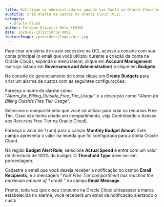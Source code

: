 ```yaml
---
title: Notifique os Administradores quando sua Conta na Oracle Cloud exceder o limite Free tier.
subtitle: Crie Alerta de Gastos na Oracle Cloud (OCI).
category:
  - Oracle Cloud
author: Felippe Oliveira Neto (FAON)
date: 2020-02-10T19:59:59.000Z
featureImage: /providers/logos/oci.jpg
---
```

Para criar um alerta de custo excessivo na OCI, acesse a console com sua conta principal (o email que você utilizou durante a criação da conta na Oracle Cloud), expanda o menu lateral, clique em **Account Management** (serviço listado em **Governance and Administration**) e clique em **Budgets**.

Na console de gerenciamento de conta clique em **Create Budgets** para criar um alarme de custos com as seguintes configurações:

Forneça o nome do alarme como "_Alarm_for_Billing_Outside_Free_Tier_Usage_" e a descrição como "_Alarm for Billing Outside Free Tier Usage_".

Selecione o compartimento que você irá utilizar para criar os recursos Free Tier. Caso não tenha criado um compartimento, veja Controlando o Acesso aos Recursos Free Tier na Oracle Cloud).

Forneça o valor de _1_ (um) para o campo **Monthly Budget Amout**. Este campo apresenta o valor na moeda que foi configurada para a conta Oracle Cloud.

Na região **Budget Alert Rule**, selecione **Actual Spend** e entre com um valor de threshold de 100% do budget. O **Threshold Type** deve ser em porcentagem.

Cadastre o email que você deseja receber a notificação no campo **Email Recipients**, e a mensagem "_Your Free Tier compartment has reached the maximum amount of 1 credit._" no campo **Email Message**.

Pronto, toda vez que o seu consumo na Oracle Cloud ultrapassar a marca estabelecida no alarme, você receberá um email de notificação alertando o custo.
